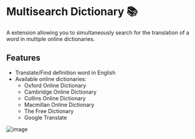 
# Multisearch Dictionary 📚

A extension allowing you to simultaneously search for the translation of a word in multiple online dictionaries.




## Features

- Translate/Find definition word in English  
- Available online dictionaries:
    - Oxford Online Dictionary
    - Cambridge Online Dictionary
    - Collins Online Dictionary
    - Macmillan Online Dictionary
    - The Free Dictionary
    - Google Translate
    
![image](https://user-images.githubusercontent.com/92385045/185786672-57a4767a-4876-45dd-b1ca-c469deb4b814.png)

